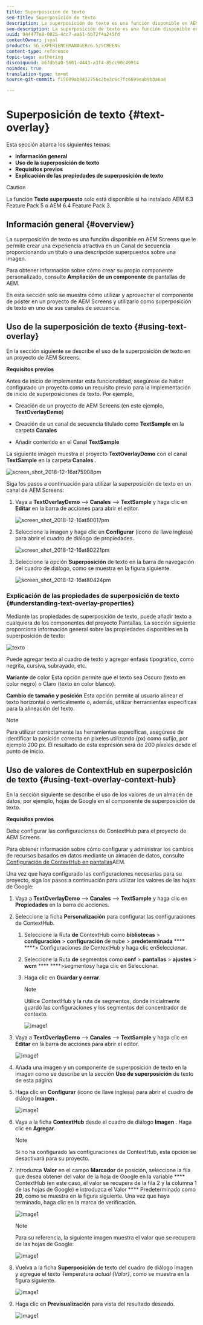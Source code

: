 ```yaml
---
title: Superposición de texto
seo-title: Superposición de texto
description: La superposición de texto es una función disponible en AEM Screens que le permite crear una experiencia atractiva en un Canal de secuencia proporcionando un título o una descripción superpuestos sobre una imagen. Siga esta página para obtener más información.
seo-description: La superposición de texto es una función disponible en AEM Screens que le permite crear una experiencia atractiva en un Canal de secuencia proporcionando un título o una descripción superpuestos sobre una imagen. Siga esta página para obtener más información.
uuid: 944477e8-0025-4cc7-aa61-6b72f4a245fd
contentOwner: jsyal
products: SG_EXPERIENCEMANAGER/6.5/SCREENS
content-type: reference
topic-tags: authoring
discoiquuid: b6fdb5a0-5601-4443-a3f4-85cc90c49914
noindex: true
translation-type: tm+mt
source-git-commit: f15009ab8432756c2be3c6c7fc6699eab9b3a6a8

---
```



# Superposición de texto {#text-overlay}

Esta sección abarca los siguientes temas:

* **Información general**
* **Uso de la superposición de texto**
* **Requisitos previos**
* **Explicación de las propiedades de superposición de texto**

>[!CAUTION]
>
>La función **Texto superpuesto** solo está disponible si ha instalado AEM 6.3 Feature Pack 5 o AEM 6.4 Feature Pack 3.

## Información general {#overview}

La superposición de texto es una función disponible en AEM Screens que le permite crear una experiencia atractiva en un Canal de secuencia proporcionando un título o una descripción superpuestos sobre una imagen.

Para obtener información sobre cómo crear su propio componente personalizado, consulte **Ampliación de un componente** de pantallas de AEM.

En esta sección solo se muestra cómo utilizar y aprovechar el componente de póster en un proyecto de AEM Screens y utilizarlo como superposición de texto en uno de sus canales de secuencia.

## Uso de la superposición de texto {#using-text-overlay}

En la sección siguiente se describe el uso de la superposición de texto en un proyecto de AEM Screens.

**Requisitos previos**

Antes de inicio de implementar esta funcionalidad, asegúrese de haber configurado un proyecto como un requisito previo para la implementación de inicio de superposiciones de texto. Por ejemplo,

* Creación de un proyecto de AEM Screens (en este ejemplo, **TextOverlayDemo**)

* Creación de un canal de secuencia titulado como **TextSample** en la carpeta **Canales**

* Añadir contenido en el Canal **TextSample**

La siguiente imagen muestra el proyecto **TextOverlayDemo** con el canal **TextSample** en la carpeta **Canales** .

![screen_shot_2018-12-16at75908pm](assets/screen_shot_2018-12-16at75908pm.png)

Siga los pasos a continuación para utilizar la superposición de texto en un canal de AEM Screens:

1. Vaya a **TextOverlayDemo** —> **Canales** —> **TextSample** y haga clic en **Editar** en la barra de acciones para abrir el editor.

   ![screen_shot_2018-12-16at80017pm](assets/screen_shot_2018-12-16at80017pm.png)

1. Seleccione la imagen y haga clic en **Configurar** (icono de llave inglesa) para abrir el cuadro de diálogo de propiedades.

   ![screen_shot_2018-12-16at80221pm](assets/screen_shot_2018-12-16at80221pm.png)

1. Seleccione la opción **Superposición** de texto en la barra de navegación del cuadro de diálogo, como se muestra en la figura siguiente.

   ![screen_shot_2018-12-16at80424pm](assets/screen_shot_2018-12-16at80424pm.png)

### Explicación de las propiedades de superposición de texto {#understanding-text-overlay-properties}

Mediante las propiedades de superposición de texto, puede añadir texto a cualquiera de los componentes del proyecto Pantallas. La sección siguiente proporciona información general sobre las propiedades disponibles en la superposición de texto:

![texto](assets/text.gif)

Puede agregar texto al cuadro de texto y agregar énfasis tipográfico, como negrita, cursiva, subrayado, etc.

**Variante** de color Esta opción permite que el texto sea Oscuro (texto en color negro) o Claro (texto en color blanco).

**Cambio de tamaño y posición** Esta opción permite al usuario alinear el texto horizontal o verticalmente o, además, utilizar herramientas específicas para la alineación del texto.

>[!NOTE]
>
>Para utilizar correctamente las herramientas específicas, asegúrese de identificar la posición correcta en píxeles utilizando (px) como sufijo, por ejemplo 200 px. El resultado de esta expresión será de 200 píxeles desde el punto de inicio.

## Uso de valores de ContextHub en superposición de texto {#using-text-overlay-context-hub}

En la sección siguiente se describe el uso de los valores de un almacén de datos, por ejemplo, hojas de Google en el componente de superposición de texto.

**Requisitos previos**

Debe configurar las configuraciones de ContextHub para el proyecto de AEM Screens.

Para obtener información sobre cómo configurar y administrar los cambios de recursos basados en datos mediante un almacén de datos, consulte [Configuración de ContextHub en pantallas](https://docs.adobe.com/content/help/en/experience-manager-screens/user-guide/developing/configuring-context-hub.html)AEM.

Una vez que haya configurado las configuraciones necesarias para su proyecto, siga los pasos a continuación para utilizar los valores de las hojas de Google:

1. Vaya a **TextOverlayDemo** —> **Canales** —> **TextSample** y haga clic en **Propiedades** en la barra de acciones.

1. Seleccione la ficha **Personalización** para configurar las configuraciones de ContextHub.

   1. Seleccione la Ruta **de** ContextHub como **bibliotecas** > **configuración** > **configuración** de nube > **predeterminada** **** ****> Configuraciones de ContextHub y haga clic enSeleccionar.

   1. Seleccione la Ruta **de** segmentos como **conf** > **pantallas** > **ajustes** > **wcm** **** ****>segmentosy haga clic en Seleccionar.

   1. Haga clic en **Guardar y cerrar**.

      >[!NOTE]
      >
      >Utilice ContextHub y la ruta de segmentos, donde inicialmente guardó las configuraciones y los segmentos del concentrador de contexto.

      ![image1](/help/user-guide/assets/text-overlay/text-overlay8.png)

1. Vaya a **TextOverlayDemo** —> **Canales** —> **TextSample** y haga clic en **Editar** en la barra de acciones para abrir el editor.

   ![image1](/help/user-guide/assets/text-overlay/text-overlay1.png)

1. Añada una imagen y un componente de superposición de texto en la imagen como se describe en la sección **Uso de superposición** de texto de esta página.

1. Haga clic en **Configurar** (icono de llave inglesa) para abrir el cuadro de diálogo **Imagen** .

   ![image1](/help/user-guide/assets/text-overlay/text-overlay4.png)

1. Vaya a la ficha **ContextHub** desde el cuadro de diálogo **Imagen** . Haga clic en **Agregar**.

   >[!NOTE]
   >Si no ha configurado las configuraciones de ContextHub, esta opción se desactivará para su proyecto.

1. Introduzca **Valor** en el campo **Marcador** de posición, seleccione la fila que desea obtener del valor de la hoja de Google en la variable **** ContextHub (en este caso, el valor se recupera de la fila 2 y la columna 1 de las hojas de Google) e introduzca el Valor **** Predeterminado como **20**, como se muestra en la figura siguiente. Una vez que haya terminado, haga clic en la marca de verificación.

   ![image1](/help/user-guide/assets/text-overlay/text-overlay5.png)

   >[!NOTE]
   >Para su referencia, la siguiente imagen muestra el valor que se recupera de las hojas de Google:

   ![image1](/help/user-guide/assets/text-overlay/text-overlay6.png)

1. Vuelva a la ficha **Superposición** de texto del cuadro de diálogo Imagen y agregue el texto Temperatura *actual {Valor}*, como se muestra en la figura siguiente.

   ![image1](/help/user-guide/assets/text-overlay/text-overlay7.png)

1. Haga clic en **Previsualización** para vista del resultado deseado.

   ![image1](/help/user-guide/assets/text-overlay/text-overlay10.png)















